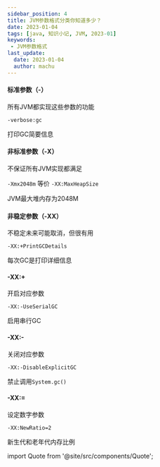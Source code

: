 ```yaml
---
sidebar_position: 4
title: JVM参数格式分类你知道多少？
date: 2023-01-04
tags: [java, 知识小记, JVM, 2023-01]
keywords:
 - JVM参数格式
last_update:
  date: 2023-01-04
  author: machu
---
```





#### 标准参数（-）

所有JVM都实现这些参数的功能

`-verbose:gc`

打印GC简要信息

#### 非标准参数（-X）

不保证所有JVM实现都满足

`-Xmx2048m` 等价 `-XX:MaxHeapSize`

JVM最大堆内存为2048M

#### 非稳定参数（-XX） 

不稳定未来可能取消，但很有用

`-XX:+PrintGCDetails`

每次GC是打印详细信息

#### -XX:+

开启对应参数

`-XX:-UseSerialGC`

启用串行GC

#### -XX:-

关闭对应参数

`-XX:-DisableExplicitGC`

禁止调用`System.gc()`

#### -XX:=

设定数字参数

`-XX:NewRatio=2`

新生代和老年代内存比例



import Quote from '@site/src/components/Quote';

> <Quote></Quote>